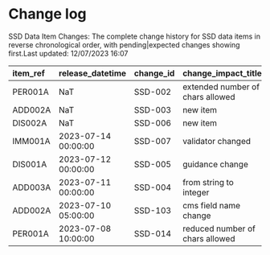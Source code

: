 # Change log
SSD Data Item Changes:
The complete change history for SSD data items in reverse chronological order, with pending|expected changes showing first.Last updated: 12/07/2023 16:07

| item_ref   | release_datetime    | change_id   | change_impact_title              | change_status   | change_type     | change_impact_notes   |
|:-----------|:--------------------|:------------|:---------------------------------|:----------------|:----------------|:----------------------|
| PER001A    | NaT                 | SSD-002     | extended number of chars allowed | pending         | Initiative      |                       |
| ADD002A    | NaT                 | SSD-003     | new item                         | pending         | New Feature     |                       |
| DIS002A    | NaT                 | SSD-006     | new item                         | pending         | New Feature     |                       |
| IMM001A    | 2023-07-14 00:00:00 | SSD-007     | validator changed                | released        | Change          |                       |
| DIS001A    | 2023-07-12 00:00:00 | SSD-005     | guidance change                  | released        | Change          |                       |
| ADD003A    | 2023-07-11 00:00:00 | SSD-004     | from string to integer           | released        | bug             |                       |
| ADD002A    | 2023-07-10 05:00:00 | SSD-103     | cms field name change            | released        | Service Request |                       |
| PER001A    | 2023-07-08 10:00:00 | SSD-014     | reduced number of chars allowed  | released        | Initiative      |                       |